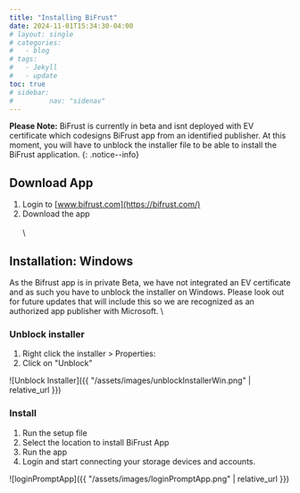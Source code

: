 ```yaml
---
title: "Installing BiFrust"
date: 2024-11-01T15:34:30-04:00
# layout: single
# categories:
#   - blog
# tags:
#   - Jekyll
#   - update
toc: true
# sidebar:
#         nav: "sidenav"
---
```




**Please Note:** BiFrust is currently in beta and isnt deployed with EV certificate which codesigns BiFrust app from an identified publisher. At this moment, you will have to unblock the installer file to be able to install the BiFrust application.
{: .notice--info}



## Download App

1. Login to [www.bifrust.com](https://bifrust.com/)
2. Download the app\
\
\

## Installation: Windows

As the Bifrust app is in private Beta, we have not integrated an EV certificate and as such you have to unblock the installer on Windows. Please look out for future updates that will include this so we are recognized as an authorized app publisher with Microsoft.
\

### Unblock installer

1. Right click the installer > Properties:
2. Click on "Unblock"

![Unblock Installer]({{ "/assets/images/unblockInstallerWin.png" | relative_url }})


### Install

1. Run the setup file
2. Select the location to install BiFrust App
3. Run the app
4. Login and start connecting your storage devices and accounts. 


![loginPromptApp]({{ "/assets/images/loginPromptApp.png" | relative_url }})